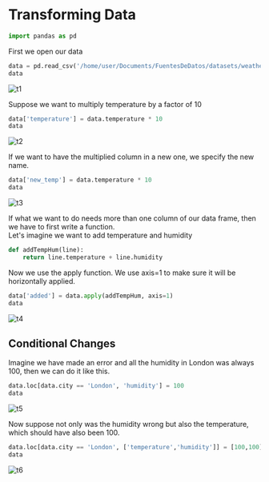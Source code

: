 # Transforming Data


```py
import pandas as pd
```

First we open our data
```py
data = pd.read_csv('/home/user/Documents/FuentesDeDatos/datasets/weatherTest.csv')
data
```
![t1](https://user-images.githubusercontent.com/88745754/164948218-e79aa8ae-66e1-46af-af31-bdb3d7bf8fac.png)

Suppose we want to multiply temperature by a factor of 10
```py
data['temperature'] = data.temperature * 10
data
```
![t2](https://user-images.githubusercontent.com/88745754/164948230-f0b600a0-f664-4a68-b997-15dbe11b7e79.png)

If we want to have the multiplied column in a new one, we specify the new name.
```py
data['new_temp'] = data.temperature * 10
data
```
![t3](https://user-images.githubusercontent.com/88745754/164948245-8fc70d63-13c8-45b6-a8a3-d45e575380eb.png)

If what we want to do needs more than one column of our data frame, then we have to first write a function.  
Let's imagine we want to add temperature and humidity
```py
def addTempHum(line):
    return line.temperature + line.humidity
```

Now we use the apply function. We use axis=1 to make sure it will be horizontally applied.
```py
data['added'] = data.apply(addTempHum, axis=1)
data
```
![t4](https://user-images.githubusercontent.com/88745754/164948263-0d346f9b-983f-4ed9-8ec6-8ed775041873.png)

## Conditional Changes
Imagine we have made an error and all the humidity in London was always 100, then we can do it like this.
```py
data.loc[data.city == 'London', 'humidity'] = 100
data
```
![t5](https://user-images.githubusercontent.com/88745754/164948315-25bdbfd0-391c-468b-8d17-d8e2badf8c13.png)

Now suppose not only was the humidity wrong but also the temperature, which should have also been 100.
```py
data.loc[data.city == 'London', ['temperature','humidity']] = [100,100]
data
```
![t6](https://user-images.githubusercontent.com/88745754/164948327-218f9c16-8beb-476d-a21b-2ed7dc41eeb7.png)

